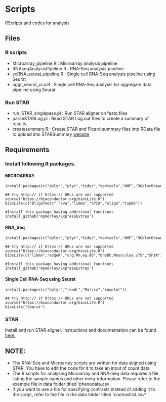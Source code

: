 # Scripts
RScripts and codes for analysis

## Files

### R scripts
- Microarray_pipeline.R     : Microarray analysis pipeline
- RNAseqAnalysisPipeline.R  : RNA-Seq analysis pipeline
- scRNA_seurat_pipeline.R   : Single cell RNA-Seq analysis pipeline using Seurat
- aggr_seurat_cca.R         : Single cell RNA-Seq analysis for aggregate data pipeline using Seurat

### Run STAR
- run_STAR_singlepass.pl    : Run STAR aligner on fastq files
- parseSTARLog.pl           : Read STAR Log.out files to create a summary of results
- createsummary.R           : Create STAR and Picard summary files into RData file to upload into STARSummary [website](https://github.com/Morriseylab/STARSummary)

## Requirements
### Install following R packages. 
#### MICROARRAY
```
install.packages(c("dplyr","plyr","tidyr","devtools","NMF","RColorBrewer","ggplot2","readr"))

## try http:// if https:// URLs are not supported
source("https://bioconductor.org/biocLite.R")
biocLite(c("OligoTools","sva","limma","SPIA","oligo","topGO"))

#Install this package having additional functions
install_github('mpmorley/ExpressExtras')

```
#### RNA_Seq
```
install.packages(c("dplyr","plyr","tidyr","devtools","NMF","RColorBrewer","ggplot2","readr"))

## try http:// if https:// URLs are not supported
source("https://bioconductor.org/biocLite.R")
biocLite(c("limma","edgeR","org.Mm.eg.db","EnsDb.Mmusculus.v75","SPIA"))

#Install this package having additional functions
install_github('mpmorley/ExpressExtras')

```
#### Single Cell RNA-Seq using Seurat
```
install.packages(c("dplyr","readr","Matrix","cowplot"))

## try http:// if https:// URLs are not supported
source("https://bioconductor.org/biocLite.R")
biocLite("Seurat")
```
### STAR
Install and run STAR aligner. Instructions and documentation can be found [here.](http://labshare.cshl.edu/shares/gingeraslab/www-data/dobin/STAR/STAR.posix/doc/STARmanual.pdf)

## NOTE:
- The RNA-Seq and Microarray scripts are written for data aligned using STAR. You have to edit the code for it to take an input of count data
- The R scripts for analysing Microarray and RNA-Seq data requires a file listing the sample names and other meta-information. Please refer to the example file in data folder titled 'phenodata.csv'. 
- If you want to use a file for specifying contrasts instead of adding it to the script, refer to the file in the data folder titled 'contrastlist.csv'

